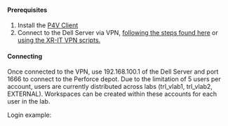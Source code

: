 <h4>Prerequisites</h4>

1. Install the [P4V Client](https://www.perforce.com/downloads/helix-visual-client-p4v)
2. Connect to the Dell Server via VPN, [following the steps found here](obsidian://open?vault=Documentation&file=05_Linked-Software%2FBackend%2FVPN%2FUsing_SoftEther_Client) or [using the XR-IT VPN scripts.
](obsidian://open?vault=Documentation&file=03_XR-IT-Application%2F1_Using_XR-IT_Client_VPN_CLI)

<h4></h4>
<h4>Connecting</h4>
Once connected to the VPN, use 192.168.100.1 of the Dell Server and port 1666 to connect to the Perforce depot. Due to the limitation of 5 users per account, users are currently distributed across labs (trl_vlab1, trl_vlab2, EXTERNAL). Workspaces can be created within these accounts for each user in the lab.

Login example:

